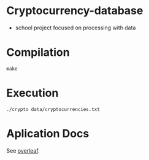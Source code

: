 # Cryptocurrency-database
- school project focused on processing with data

# Compilation
```make```

# Execution
```./crypto data/cryptocurrencies.txt```

# Aplication Docs
See [overleaf](https://www.overleaf.com/read/byjjvxftdhnf).
